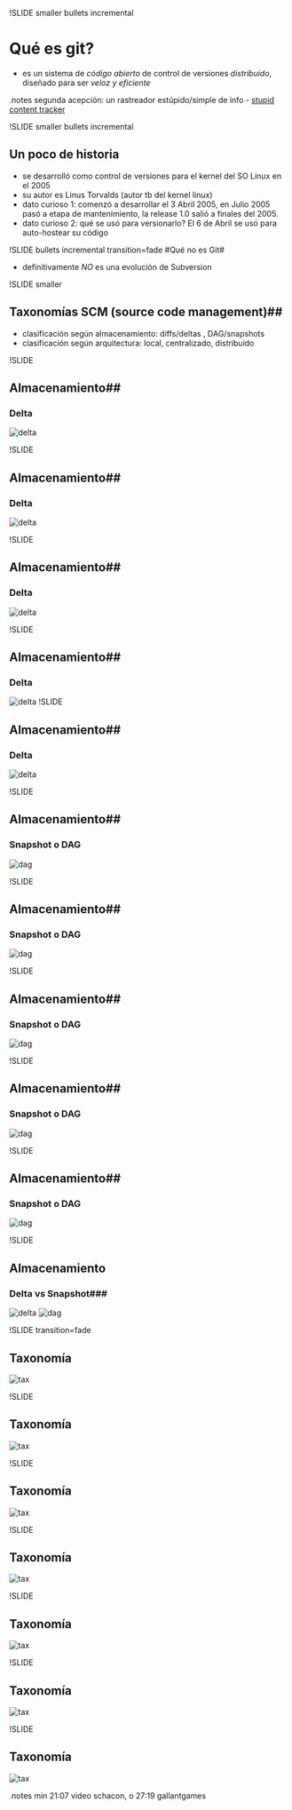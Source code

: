 !SLIDE smaller bullets incremental
# Qué es git? #
* es un sistema de _código abierto_ de control de versiones _distribuido_, diseñado para ser _veloz y eficiente_

.notes segunda acepción: un rastreador estúpido/simple de info - [stupid content tracker](http://translate.google.com/#auto|es|you%20are%20a%20git)

!SLIDE smaller bullets incremental
## Un poco de historia ##
* se desarrolló como control de versiones para el kernel del SO Linux en el 2005
* su autor es Linus Torvalds (autor tb del kernel linux)
* dato curioso 1: comenzó a desarrollar el 3 Abril 2005, en Julio 2005 pasó a etapa de mantenimiento, la release 1.0 salió a finales del 2005.
* dato curioso 2: qué se usó para versionarlo? El 6 de Abril se usó para auto-hostear su código

!SLIDE bullets incremental transition=fade
#Qué no es Git#

* definitivamente _NO_ es una evolución de Subversion

!SLIDE smaller
## Taxonomías  SCM (source code management)##
* clasificación según almacenamiento: diffs/deltas , DAG/snapshots
* clasificación según arquitectura: local, centralizado, distribuido

!SLIDE
## Almacenamiento##
### Delta ###
![delta](diff-storage-1.png)

!SLIDE
## Almacenamiento##
### Delta ###
![delta](diff-storage-2.png)

!SLIDE
## Almacenamiento##
### Delta ###
![delta](diff-storage-3.png)

!SLIDE
## Almacenamiento##
### Delta ###
![delta](diff-storage-4.png)
!SLIDE
## Almacenamiento##
### Delta ###
![delta](diff-storage-5.png)

!SLIDE
## Almacenamiento##
### Snapshot o DAG ###
![dag](snapshot-storage-1.png)

!SLIDE
## Almacenamiento##
### Snapshot o DAG ###
![dag](snapshot-storage-2.png)

!SLIDE
## Almacenamiento##
### Snapshot o DAG ###
![dag](snapshot-storage-3.png)

!SLIDE
## Almacenamiento##
### Snapshot o DAG ###
![dag](snapshot-storage-4.png)

!SLIDE
## Almacenamiento##
### Snapshot o DAG ###
![dag](snapshot-storage-5.png)

!SLIDE
## Almacenamiento ##
### Delta vs Snapshot###
![delta](diff-storage-5.png)
![dag](snapshot-storage-5.png)


!SLIDE transition=fade
## Taxonomía ##
![tax](taxonomy-matrix.png)

!SLIDE
## Taxonomía ##
![tax](taxonomy-1.png)

!SLIDE
## Taxonomía ##
![tax](taxonomy-2.png)

!SLIDE
## Taxonomía ##
![tax](taxonomy-3.png)

!SLIDE
## Taxonomía ##
![tax](taxonomy-4.png)

!SLIDE
## Taxonomía ##
![tax](taxonomy-5.png)

!SLIDE
## Taxonomía ##
![tax](taxonomy-6.png)

.notes min 21:07 video schacon, o 27:19 gallantgames
